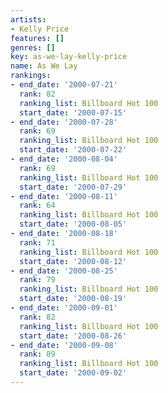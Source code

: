 ```yaml
---
artists:
- Kelly Price
features: []
genres: []
key: as-we-lay-kelly-price
name: As We Lay
rankings:
- end_date: '2000-07-21'
  rank: 82
  ranking_list: Billboard Hot 100
  start_date: '2000-07-15'
- end_date: '2000-07-28'
  rank: 69
  ranking_list: Billboard Hot 100
  start_date: '2000-07-22'
- end_date: '2000-08-04'
  rank: 69
  ranking_list: Billboard Hot 100
  start_date: '2000-07-29'
- end_date: '2000-08-11'
  rank: 64
  ranking_list: Billboard Hot 100
  start_date: '2000-08-05'
- end_date: '2000-08-18'
  rank: 71
  ranking_list: Billboard Hot 100
  start_date: '2000-08-12'
- end_date: '2000-08-25'
  rank: 79
  ranking_list: Billboard Hot 100
  start_date: '2000-08-19'
- end_date: '2000-09-01'
  rank: 82
  ranking_list: Billboard Hot 100
  start_date: '2000-08-26'
- end_date: '2000-09-08'
  rank: 89
  ranking_list: Billboard Hot 100
  start_date: '2000-09-02'
---
```


